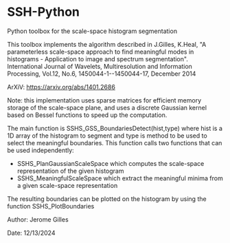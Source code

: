 # SSH-Python
 Python toolbox for the scale-space histogram segmentation

This toolbox implements the algorithm described in J.Gilles, K.Heal, "A parameterless scale-space approach to find meaningful modes in histograms - Application to image and spectrum segmentation". International Journal of Wavelets, Multiresolution and Information Processing, Vol.12, No.6, 1450044-1--1450044-17, December 2014

ArXiV: https://arxiv.org/abs/1401.2686

Note: this implementation uses sparse matrices for efficient memory storage of the scale-space plane, and uses a discrete Gaussian kernel based on Bessel functions to speed up the computation.

The main function is SSHS_GSS_BoundariesDetect(hist,type) where hist is a 1D array of the histogram to segment and type is method to be used to select the meaningful boundaries. This function calls two functions that can be used independently:
- SSHS_PlanGaussianScaleSpace which computes the scale-space representation of the given histogram
- SSHS_MeaningfulScaleSpace which extract the meaningful minima from a given scale-space representation

The resulting boundaries can be plotted on the histogram by using the function SSHS_PlotBoundaries

Author: Jerome Gilles

Date: 12/13/2024
